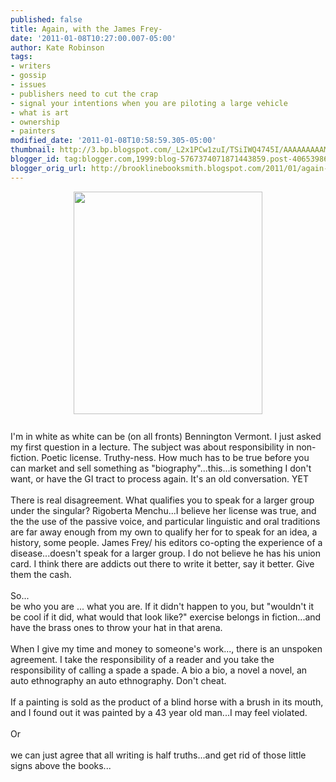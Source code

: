 ```yaml
---
published: false
title: Again, with the James Frey-
date: '2011-01-08T10:27:00.007-05:00'
author: Kate Robinson
tags:
- writers
- gossip
- issues
- publishers need to cut the crap
- signal your intentions when you are piloting a large vehicle
- what is art
- ownership
- painters
modified_date: '2011-01-08T10:58:59.305-05:00'
thumbnail: http://3.bp.blogspot.com/_L2x1PCw1zuI/TSiIWQ4745I/AAAAAAAAAMM/n_iLf2zcElY/s72-c/truth.gif
blogger_id: tag:blogger.com,1999:blog-5767374071871443859.post-4065398665991138363
blogger_orig_url: http://brooklinebooksmith.blogspot.com/2011/01/again-with-james-frey.html
---
```


<a onblur="try {parent.deselectBloggerImageGracefully();} catch(e) {}" href="http://3.bp.blogspot.com/_L2x1PCw1zuI/TSiIWQ4745I/AAAAAAAAAMM/n_iLf2zcElY/s1600/truth.gif"><img style="display: block; margin: 0px auto 10px; text-align: center; cursor: pointer; width: 302px; height: 356px;" src="http://3.bp.blogspot.com/_L2x1PCw1zuI/TSiIWQ4745I/AAAAAAAAAMM/n_iLf2zcElY/s400/truth.gif" alt="" id="BLOGGER_PHOTO_ID_5559843656061150098" border="0" /></a><br />I'm in white as white can be (on all fronts) Bennington Vermont. I just asked my first question in a lecture. The subject was about responsibility in non-fiction. Poetic license. Truthy-ness. How much has to be true before you can market and sell something as "biography"...this...is something I don't want, or have the GI tract to process again. It's an old conversation. YET<br /><br />There is real disagreement. What qualifies you to speak for a larger group under the singular? Rigoberta Menchu...I believe her license was true, and the the use of the passive voice, and particular linguistic and oral traditions are far away enough from my own to qualify her for to speak for an idea, a history, some people. James Frey/ his editors co-opting the experience of a disease...doesn't speak for a larger group. I do not believe he has his union card.  I think there are addicts out there to write it better, say it better. Give them the cash.<br /><br />So...<br />be who you are ... what you are. If it didn't happen to you, but "wouldn't it be cool if it did, what would that look like?" exercise belongs in fiction...and have the brass ones to throw your hat in that arena.<br /><br />When I give my time and money to someone's work..., there is an unspoken agreement. I take the responsibility of a reader and you take the responsibility of calling a spade a spade. A bio a bio, a novel a novel, an auto ethnography an auto ethnography. Don't cheat.<br /><br />If a painting is sold as the product of a blind horse with a brush in its mouth, and I found out it was painted by a 43 year old man...I may feel violated.<br /><br />Or<br /><br />we can just agree that all writing is half truths...and get rid of those little signs above the books...